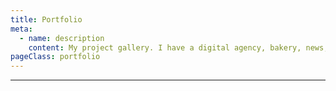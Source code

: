 ```yaml
---
title: Portfolio
meta:
  - name: description
    content: My project gallery. I have a digital agency, bakery, news, and restaurant website examples.
pageClass: portfolio
---
```


<ProjectList />

---

<Vssue title="Portfolio" />
